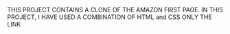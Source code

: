 THIS PROJECT CONTAINS A CLONE OF THE AMAZON FIRST PAGE.
IN THIS PROJECT, I HAVE USED A COMBINATION  OF HTML and CSS ONLY 
THE LINK 
